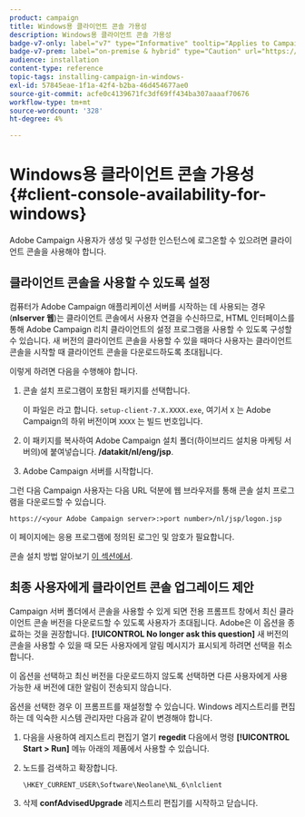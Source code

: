 ```yaml
---
product: campaign
title: Windows용 클라이언트 콘솔 가용성
description: Windows용 클라이언트 콘솔 가용성
badge-v7-only: label="v7" type="Informative" tooltip="Applies to Campaign Classic v7 only"
badge-v7-prem: label="on-premise & hybrid" type="Caution" url="https://experienceleague.adobe.com/docs/campaign-classic/using/installing-campaign-classic/architecture-and-hosting-models/hosting-models-lp/hosting-models.html" tooltip="Applies to on-premise and hybrid deployments only"
audience: installation
content-type: reference
topic-tags: installing-campaign-in-windows-
exl-id: 57845eae-1f1a-42f4-b2ba-46d454677ae0
source-git-commit: acfe0c4139671fc3df69ff434ba307aaaaf70676
workflow-type: tm+mt
source-wordcount: '328'
ht-degree: 4%

---
```


# Windows용 클라이언트 콘솔 가용성{#client-console-availability-for-windows}



Adobe Campaign 사용자가 생성 및 구성한 인스턴스에 로그온할 수 있으려면 클라이언트 콘솔을 사용해야 합니다.

## 클라이언트 콘솔을 사용할 수 있도록 설정

컴퓨터가 Adobe Campaign 애플리케이션 서버를 시작하는 데 사용되는 경우(**nlserver 웹**)는 클라이언트 콘솔에서 사용자 연결을 수신하므로, HTML 인터페이스를 통해 Adobe Campaign 리치 클라이언트의 설정 프로그램을 사용할 수 있도록 구성할 수 있습니다. 새 버전의 클라이언트 콘솔을 사용할 수 있을 때마다 사용자는 클라이언트 콘솔을 시작할 때 클라이언트 콘솔을 다운로드하도록 초대됩니다.

이렇게 하려면 다음을 수행해야 합니다.

1. 콘솔 설치 프로그램이 포함된 패키지를 선택합니다.

   이 파일은 라고 합니다. `setup-client-7.X.XXXX.exe`, 여기서 `X` 는 Adobe Campaign의 하위 버전이며 `XXXX` 는 빌드 번호입니다.

1. 이 패키지를 복사하여 Adobe Campaign 설치 폴더(하이브리드 설치용 마케팅 서버의)에 붙여넣습니다. **/datakit/nl/eng/jsp**.
1. Adobe Campaign 서버를 시작합니다.

그런 다음 Campaign 사용자는 다음 URL 덕분에 웹 브라우저를 통해 콘솔 설치 프로그램을 다운로드할 수 있습니다.

```
https://<your Adobe Campaign server>:>port number>/nl/jsp/logon.jsp
```

이 페이지에는 응용 프로그램에 정의된 로그인 및 암호가 필요합니다.

콘솔 설치 방법 알아보기 [이 섹션에서](../../installation/using/installing-the-client-console.md).

## 최종 사용자에게 클라이언트 콘솔 업그레이드 제안

Campaign 서버 폴더에서 콘솔을 사용할 수 있게 되면 전용 프롬프트 창에서 최신 클라이언트 콘솔 버전을 다운로드할 수 있도록 사용자가 초대됩니다. Adobe은 이 옵션을 종료하는 것을 권장합니다. **[!UICONTROL No longer ask this question]** 새 버전의 콘솔을 사용할 수 있을 때 모든 사용자에게 알림 메시지가 표시되게 하려면 선택을 취소합니다.

이 옵션을 선택하고 최신 버전을 다운로드하지 않도록 선택하면 다른 사용자에게 사용 가능한 새 버전에 대한 알림이 전송되지 않습니다.

옵션을 선택한 경우 이 프롬프트를 재설정할 수 있습니다. Windows 레지스트리를 편집하는 데 익숙한 시스템 관리자만 다음과 같이 변경해야 합니다.

1. 다음을 사용하여 레지스트리 편집기 열기 **regedit** 다음에서 명령 **[!UICONTROL Start > Run]** 메뉴 아래의 제품에서 사용할 수 있습니다.
1. 노드를 검색하고 확장합니다.

   ```
   \HKEY_CURRENT_USER\Software\Neolane\NL_6\nlclient
   ```

1. 삭제 **confAdvisedUpgrade** 레지스트리 편집기를 시작하고 닫습니다.
